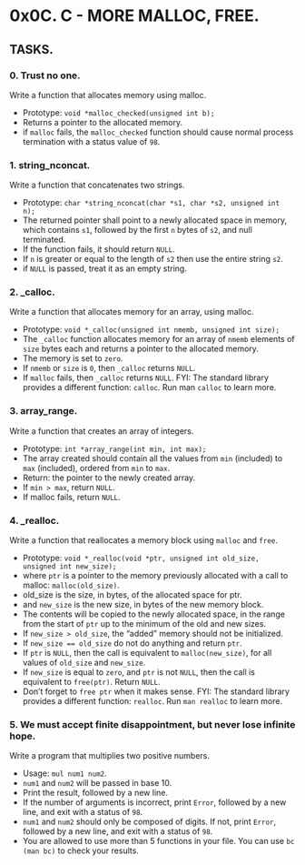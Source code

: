 # 0x0C. C - MORE MALLOC, FREE.

## TASKS.

### 0. Trust no one.
Write a function that allocates memory using malloc.
* Prototype: `void *malloc_checked(unsigned int b);`
* Returns a pointer to the allocated memory.
* if `malloc` fails, the `malloc_checked` function should cause normal process termination with a status value of `98`.


### 1. string_nconcat.
Write a function that concatenates two strings.
* Prototype: `char *string_nconcat(char *s1, char *s2, unsigned int n);`
* The returned pointer shall point to a newly allocated space in memory, which contains `s1`, followed by the first `n` bytes of `s2`, and null terminated.
* If the function fails, it should return `NULL`.
* If `n` is greater or equal to the length of `s2` then use the entire string `s2`.
* if `NULL` is passed, treat it as an empty string.


### 2. _calloc.
Write a function that allocates memory for an array, using malloc.
* Prototype: `void *_calloc(unsigned int nmemb, unsigned int size);`
* The `_calloc` function allocates memory for an array of `nmemb` elements of `size` bytes each and returns a pointer to the allocated memory.
* The memory is set to `zero`.
* If `nmemb` or `size` is `0`, then `_calloc` returns `NULL`.
* If `malloc` fails, then `_calloc` returns `NULL`.
FYI: The standard library provides a different function: `calloc`. Run man `calloc` to learn more.

### 3. array_range.
Write a function that creates an array of integers.
* Prototype: `int *array_range(int min, int max);`
* The array created should contain all the values from `min` (included) to `max` (included), ordered from `min` to `max`.
* Return: the pointer to the newly created array.
* If `min > max`, return `NULL`.
* If malloc fails, return `NULL`.


### 4. _realloc.
Write a function that reallocates a memory block using `malloc` and `free`.
* Prototype: `void *_realloc(void *ptr, unsigned int old_size, unsigned int new_size);`
* where `ptr` is a pointer to the memory previously allocated with a call to malloc: `malloc(old_size)`.
* old_size is the size, in bytes, of the allocated space for ptr.
* and `new_size` is the new size, in bytes of the new memory block.
* The contents will be copied to the newly allocated space, in the range from the start of `ptr` up to the minimum of the old and new sizes.
* If `new_size > old_size`, the “added” memory should not be initialized.
* If `new_size == old_size` do not do anything and return `ptr`.
* If `ptr` is `NULL`, then the call is equivalent to `malloc(new_size)`, for all values of `old_size` and `new_size`.
* If `new_size` is equal to `zero`, and `ptr` is not `NULL`, then the call is equivalent to `free(ptr)`. Return `NULL`.
* Don’t forget to `free ptr` when it makes sense.
FYI: The standard library provides a different function: `realloc`. Run `man realloc` to learn more.

### 5. We must accept finite disappointment, but never lose infinite hope.
Write a program that multiplies two positive numbers.
* Usage: `mul num1 num2`.
* `num1` and `num2` will be passed in base 10.
* Print the result, followed by a new line.
* If the number of arguments is incorrect, print `Error`, followed by a new line, and exit with a status of `98`.
* `num1` and `num2` should only be composed of digits. If not, print `Error`, followed by a new line, and exit with a status of `98`.
* You are allowed to use more than 5 functions in your file.
You can use `bc (man bc)` to check your results.
